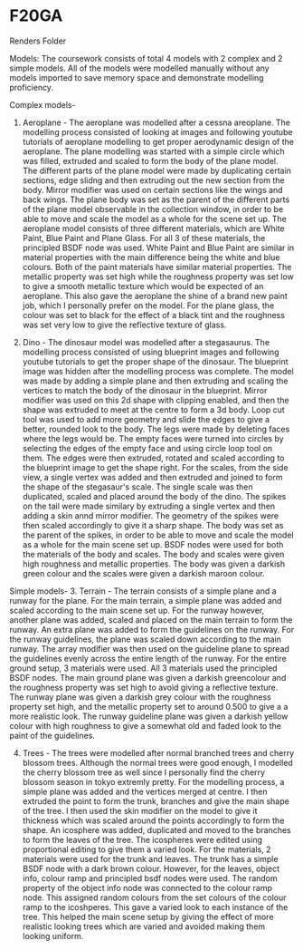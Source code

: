 # F20GA

Renders Folder

Models:
The coursework consists of total 4 models with 2 complex and 2 simple models. All of the models were modelled manually without any models imported to save memory space and demonstrate modelling proficiency.

Complex models-
1. Aeroplane - The aeroplane was modelled after a cessna areoplane. The modelling process consisted of looking at images and following youtube tutorials of aeroplane modelling to get proper aerodynamic design of the aeroplane. The plane modelling was started with a simple circle which was filled, extruded and scaled to form the body of the plane model. The different parts of the plane model were made by duplicating certain sections, edge slidng and then extruding out the new section from the body. Mirror modifier was used on certain sections like the wings and back wings. The plane body was set as the parent of the different parts of the plane model observable in the collection window, in order to be able to move and scale the model as a whole for the scene set up.
The aeroplane model consists of three different materials, which are White Paint, Blue Paint and Plane Glass. For all 3 of these materials, the principled BSDF node was used. White Paint and Blue Paint are similar in material properties with the main difference being the white and blue colours. Both of the paint materials have similar material properties. The metallic property was set high while the roughness property was set low to give a smooth metallic texture which would be expected of an aeroplane. This also gave the aeroplane the shine of a brand new paint job, which I personally prefer on the model. For the plane glass, the colour was set to black for the effect of a black tint and the roughness was set very low to give the reflective texture of glass.  

2. Dino - The dinosaur model was modelled after a stegasaurus. The modelling process consisted of using blueprint images and following youtube tutorials to get the proper shape of the dinosaur. The blueprint image was hidden after the modelling process was complete. The model was made by adding a simple plane and then extruding and scaling the vertices to match the body of the dinosaur in the blueprint. Mirror modifier was used on this 2d shape with clipping enabled, and then the shape was extruded to meet at the centre to form a 3d body. Loop cut tool was used to add more geometry and slide the edges to give a better, rounded look to the body. The legs were made by deleting faces where the legs would be. The empty faces were turned into circles by selecting the edges of the empty face and using circle loop tool on them. The edges were then extruded, rotated and scaled according to the blueprint image to get the shape right. For the scales, from the side view, a single vertex was added and then extruded and joined to form the shape of the stegasaur's scale. The single scale was then duplicated, scaled and placed around the body of the dino. The spikes on the tail were made similary by extruding a single vertex and then adding a skin annd mirror modifier. The geometry of the spikes were then scaled accordingly to give it a sharp shape. The body was set as the parent of the spikes, in order to be able to move and scale the model as a whole for the main scene set up. BSDF nodes were used for both the materials of the body and scales. The body and scales were given high roughness and metallic properties. The body was given a darkish green colour and the scales were given a darkish maroon colour.

Simple models-
3. Terrain - The terrain consists of a simple plane and a runway for the plane. For the main terrain, a simple plane was added and scaled according to the main scene set up. For the runway however, another plane was added, scaled and placed on the main terrain to form the runway. An extra plane was added to form the guidelines on the runway. For the runway guidelines, the plane was scaled down according to the main runway. The array modifier was then used on the guideline plane to spread the guidelines evenly across the entire length of the runway. For the entire ground setup, 3 materials were used. All 3 materials used the principled BSDF nodes. The main ground plane was given a darkish greencolour and the roughness property was set high to avoid giving a reflective texture. The runway plane was given a darkish grey colour with the roughness property set high, and the metallic property set to around 0.500 to give a a more realistic look. The runway guideline plane was given a darkish yellow colour with high roughness to give a somewhat old and faded look to the paint of the guidelines. 

4. Trees - The trees were modelled after normal branched trees and cherry blossom trees. Although the normal trees were good enough, I modelled the cherry blossom tree as well since I personally find the cherry blossom season in tokyo extremly pretty. For the modelling process, a simple plane was added and the vertices merged at centre. I then extruded the point to form the trunk, branches and give the main shape of the tree. I then used the skin modifier on the model to give it thickness which was scaled around the points accordingly to form the shape. An icosphere was added, duplicated and moved to the branches to form the leaves of the tree. The icospheres were edited using proportional editing to give them a varied look.
For the materials, 2 materials were used for the trunk and leaves. The trunk has a simple BSDF node with a dark brown colour. However, for the leaves, object info, colour ramp and principled bsdf nodes were used. The random property of the object info node was connected to the colour ramp node. This assigned random colours from the set colours of the colour ramp to the icoshperes. This gave a varied look to each instance of the tree. This helped the main scene setup by giving the effect of more realistic looking trees which are varied and avoided making them looking uniform.
